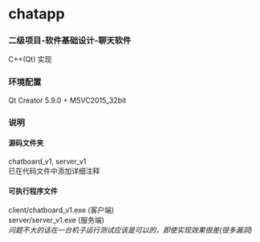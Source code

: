 # chatapp 
### 二级项目-软件基础设计-聊天软件 
C++(Qt) 实现

### 环境配置
Qt Creator 5.9.0 + MSVC2015_32bit

### 说明
#### 源码文件夹
chatboard_v1, server_v1  
已在代码文件中添加详细注释

#### 可执行程序文件
client/chatboard_v1.exe (客户端)  
server/server_v1.exe (服务端)  
*问题不大的话在一台机子运行测试应该是可以的，即使实现效果很差(很多漏洞)*
